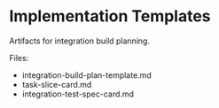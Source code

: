 # Implementation Templates

Artifacts for integration build planning.

Files:

- integration-build-plan-template.md
- task-slice-card.md
- integration-test-spec-card.md
